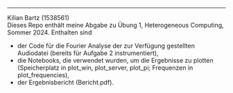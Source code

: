 ---

Kilian Bartz (1538561)  
Dieses Repo enthält meine Abgabe zu Übung 1, Heterogeneous Computing, Sommer 2024. Enthalten sind

- der Code für die Fourier Analyse der zur Verfügung gestellten Audiodatei (bereits für Aufgabe 2 instrumentiert),
- die Notebooks, die verwendet wurden, um die Ergebnisse zu plotten (Speicherplatz in plot_win, plot_server, plot_pi; Frequenzen in plot_frequencies),
- der Ergebnisbericht (Bericht.pdf).
